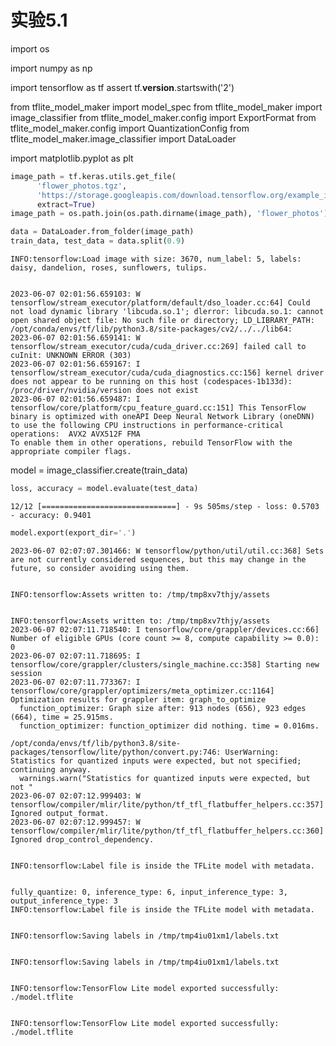 # 实验5.1

import os

import numpy as np

import tensorflow as tf
assert tf.__version__.startswith('2')

from tflite_model_maker import model_spec
from tflite_model_maker import image_classifier
from tflite_model_maker.config import ExportFormat
from tflite_model_maker.config import QuantizationConfig
from tflite_model_maker.image_classifier import DataLoader

import matplotlib.pyplot as plt



```python
image_path = tf.keras.utils.get_file(
      'flower_photos.tgz',
      'https://storage.googleapis.com/download.tensorflow.org/example_images/flower_photos.tgz',
      extract=True)
image_path = os.path.join(os.path.dirname(image_path), 'flower_photos')

```


```python
data = DataLoader.from_folder(image_path)
train_data, test_data = data.split(0.9)

```

    INFO:tensorflow:Load image with size: 3670, num_label: 5, labels: daisy, dandelion, roses, sunflowers, tulips.


    2023-06-07 02:01:56.659103: W tensorflow/stream_executor/platform/default/dso_loader.cc:64] Could not load dynamic library 'libcuda.so.1'; dlerror: libcuda.so.1: cannot open shared object file: No such file or directory; LD_LIBRARY_PATH: /opt/conda/envs/tf/lib/python3.8/site-packages/cv2/../../lib64:
    2023-06-07 02:01:56.659141: W tensorflow/stream_executor/cuda/cuda_driver.cc:269] failed call to cuInit: UNKNOWN ERROR (303)
    2023-06-07 02:01:56.659167: I tensorflow/stream_executor/cuda/cuda_diagnostics.cc:156] kernel driver does not appear to be running on this host (codespaces-1b133d): /proc/driver/nvidia/version does not exist
    2023-06-07 02:01:56.659487: I tensorflow/core/platform/cpu_feature_guard.cc:151] This TensorFlow binary is optimized with oneAPI Deep Neural Network Library (oneDNN) to use the following CPU instructions in performance-critical operations:  AVX2 AVX512F FMA
    To enable them in other operations, rebuild TensorFlow with the appropriate compiler flags.


model = image_classifier.create(train_data)




```python
loss, accuracy = model.evaluate(test_data)

```

    12/12 [==============================] - 9s 505ms/step - loss: 0.5703 - accuracy: 0.9401



```python
model.export(export_dir='.')

```

    2023-06-07 02:07:07.301466: W tensorflow/python/util/util.cc:368] Sets are not currently considered sequences, but this may change in the future, so consider avoiding using them.


    INFO:tensorflow:Assets written to: /tmp/tmp8xv7thjy/assets


    INFO:tensorflow:Assets written to: /tmp/tmp8xv7thjy/assets
    2023-06-07 02:07:11.718540: I tensorflow/core/grappler/devices.cc:66] Number of eligible GPUs (core count >= 8, compute capability >= 0.0): 0
    2023-06-07 02:07:11.718695: I tensorflow/core/grappler/clusters/single_machine.cc:358] Starting new session
    2023-06-07 02:07:11.773367: I tensorflow/core/grappler/optimizers/meta_optimizer.cc:1164] Optimization results for grappler item: graph_to_optimize
      function_optimizer: Graph size after: 913 nodes (656), 923 edges (664), time = 25.915ms.
      function_optimizer: function_optimizer did nothing. time = 0.016ms.
    
    /opt/conda/envs/tf/lib/python3.8/site-packages/tensorflow/lite/python/convert.py:746: UserWarning: Statistics for quantized inputs were expected, but not specified; continuing anyway.
      warnings.warn("Statistics for quantized inputs were expected, but not "
    2023-06-07 02:07:12.999403: W tensorflow/compiler/mlir/lite/python/tf_tfl_flatbuffer_helpers.cc:357] Ignored output_format.
    2023-06-07 02:07:12.999457: W tensorflow/compiler/mlir/lite/python/tf_tfl_flatbuffer_helpers.cc:360] Ignored drop_control_dependency.


    INFO:tensorflow:Label file is inside the TFLite model with metadata.


    fully_quantize: 0, inference_type: 6, input_inference_type: 3, output_inference_type: 3
    INFO:tensorflow:Label file is inside the TFLite model with metadata.


    INFO:tensorflow:Saving labels in /tmp/tmp4iu01xm1/labels.txt


    INFO:tensorflow:Saving labels in /tmp/tmp4iu01xm1/labels.txt


    INFO:tensorflow:TensorFlow Lite model exported successfully: ./model.tflite


    INFO:tensorflow:TensorFlow Lite model exported successfully: ./model.tflite

